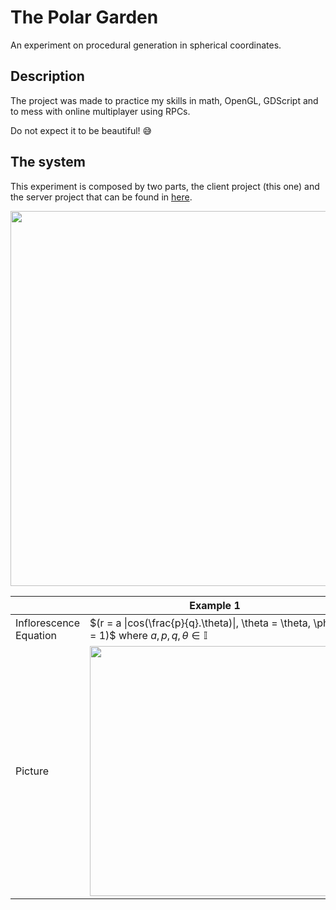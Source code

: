 # The Polar Garden
An experiment on procedural generation in spherical coordinates.

## Description

The project was made to practice my skills in math, OpenGL, GDScript and to mess with online multiplayer using RPCs.

Do not expect it to be beautiful! :sweat_smile:

## The system

This experiment is composed by two parts, the client project (this one) and the server project that can be found in [here](https://github.com/paternostrox/PolarGarden-Server).



<img src="https://user-images.githubusercontent.com/19597048/236262658-fbce294f-1c45-409e-898e-9e213ad3dd50.png" width="600">

|  | Example 1 | Example 2 | Example 3 |
| --- | --- | --- | --- |
| Inflorescence Equation |  $(r = a \|cos(\frac{p}{q}.\theta)\|, \theta = \theta, \phi = 1)$ where $a,p,q,\theta \in \mathbb{I}$ | $(r = a cos(\frac{p}{q}.\theta), \theta = \theta, \phi = \theta)$ where $a,p,q,\theta \in \mathbb{I}$ | $(r = a.arcsen(cos(n.\theta + 0.97)), \theta = \theta, \phi = \theta)$ where $a,n,\theta \in \mathbb{R}$
Picture |<img src="https://user-images.githubusercontent.com/19597048/236263085-1532607a-3b9f-432e-906a-b2c36f97a94d.png" width="400" height="400">|<img src="https://user-images.githubusercontent.com/19597048/236290781-716c97e3-9b95-40d3-b487-2045899ce437.png" width="400" height="400">|<img src="https://user-images.githubusercontent.com/19597048/236263245-bf94632e-d164-44e8-a722-663c30820408.png" width="400" height="400">
